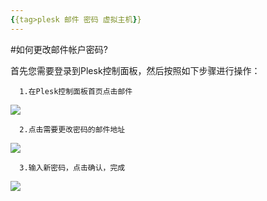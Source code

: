 ```yaml
---
{{tag>plesk 邮件 密码 虚拟主机}}
---
```

#如何更改邮件帐户密码?

首先您需要登录到Plesk控制面板，然后按照如下步骤进行操作：

      1.在Plesk控制面板首页点击邮件

![](http://ww2.sinaimg.cn/large/a74ecc4cjw1dzcvk4ue0xj.jpg)

      2.点击需要更改密码的邮件地址

![](http://ww1.sinaimg.cn/large/a74e55b4jw1dzcwh812eaj.jpg)

      3.输入新密码，点击确认，完成

![](http://ww1.sinaimg.cn/large/a74e55b4jw1dzcx8afuusj.jpg)
